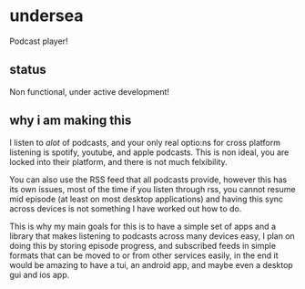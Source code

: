 # undersea
Podcast player!

## status
Non functional, under active development!

## why i am making this
I listen to *alot* of podcasts, and your only real optio:ns for cross platform listening is spotify, youtube, and apple podcasts. This is non ideal, you are locked into their platform, and there is not much felxibility.

You can also use the RSS feed that all podcasts provide, however this has its own issues, most of the time if you listen through rss, you cannot resume mid episode (at least on most desktop applications) and having this sync across devices is not something I have worked out how to do.

This is why my main goals for this is to have a simple set of apps and a library that makes listening to podcasts across many devices easy, I plan on doing this by storing episode progress, and subscribed feeds in simple formats that can be moved to or from other services easily, in the end it would be amazing to have a tui, an android app, and maybe even a desktop gui and ios app.
